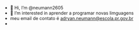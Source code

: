 - 👋 Hi, I’m @neumann2605
- 👀 I’m interested in  aprender a programar novas limguagens
- meu email de contato é adryan.neumann@escola.pr.gov.br
- 

<!---
neumann2605/neumann2605 is a ✨ special ✨ repository because its `README.md` (this file) appears on your GitHub profile.
You can click the Preview link to take a look at your changes.
--->
